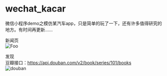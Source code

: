 # wechat_kacar
微信小程序demo之模仿某汽车app，只是简单的玩了一下，还有许多值得研究的地方。有时间再更新…… 

新闻页 <br/>
 ![Foo](https://github.com/dnzhu/wechat_kacar/blob/master/imgs/news.png)

发现  <br/>
豆瓣接口：https://api.douban.com/v2/book/series/101/books  <br/>
![douban](https://github.com/dnzhu/wechat_kacar/blob/master/imgs/discovery1.png)



